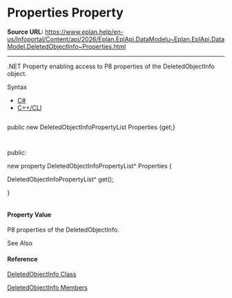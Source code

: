# Properties Property

**Source URL:** https://www.eplan.help/en-us/Infoportal/Content/api/2026/Eplan.EplApi.DataModelu~Eplan.EplApi.DataModel.DeletedObjectInfo~Properties.html

---

.NET Property enabling access to P8 properties of the DeletedObjectInfo object.

Syntax

- [C#](#i-syntax-CS)
- [C++/CLI](#i-syntax-CPP2005)

```
```
public new DeletedObjectInfoPropertyList Properties {get;}
```
```

```
```
public:
new property DeletedObjectInfoPropertyList^ Properties {
   DeletedObjectInfoPropertyList^ get();
}
```
```

#### Property Value

P8 properties of the DeletedObjectInfo.



See Also

#### Reference

[DeletedObjectInfo Class](Eplan.EplApi.DataModelu~Eplan.EplApi.DataModel.DeletedObjectInfo.html)
  
[DeletedObjectInfo Members](Eplan.EplApi.DataModelu~Eplan.EplApi.DataModel.DeletedObjectInfo_members.html)